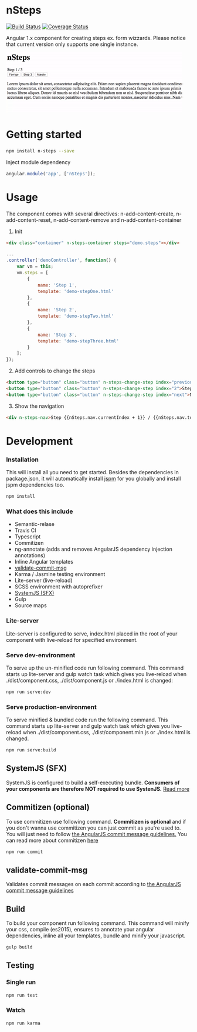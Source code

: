 # nSteps
[![Build Status](https://travis-ci.org/nodes-frontend/nSteps.svg?branch=master)](https://travis-ci.org/nodes-frontend/nSteps) [![Coverage Status](https://coveralls.io/repos/github/nodes-frontend/nSteps/badge.svg?branch=master)](https://coveralls.io/github/nodes-frontend/nSteps?branch=master)

Angular 1.x component for creating steps ex. form wizzards. 
Please notice that current version only supports one single instance.

![Screencapture GIF](https://raw.githubusercontent.com/nodes-frontend/nSteps/master/demo.gif)

# Getting started
```bash
npm install n-steps --save
```
Inject module dependency

```js
angular.module('app', ['nSteps']);
```

# Usage
The component comes with several directives: n-add-content-create, n-add-content-reset, n-add-content-remove and n-add-content-container 

1) Init 
```html
<div class="container" n-steps-container steps="demo.steps"></div>
```
```js
...
.controller('demoController', function() {
    var vm = this;
    vm.steps = [
        {
            name: 'Step 1',
            template: 'demo-stepOne.html'
        },
        {
            name: 'Step 2',
            template: 'demo-stepTwo.html'
        },
        {
            name: 'Step 3',
            template: 'demo-stepThree.html'
        }
    ];
});
```
2) Add controls to change the steps
```html
<button type="button" class="button" n-steps-change-step index="previous">Forrige</button>
<button type="button" class="button" n-steps-change-step index="2">Step 3</button>
<button type="button" class="button" n-steps-change-step index="next">Næste</button>
```

3) Show the navigation
```html
<div n-steps-nav>Step {{nSteps.nav.currentIndex + 1}} / {{nSteps.nav.totalSteps}}</div>
```

# Development

### Installation
This will install all you need to get started. Besides the dependencies in package.json, it will automatically install [jspm](http://jspm.io/) for you globally and install jspm dependencies too.  
```bash
npm install
```

### What does this include
  * Semantic-relase
  * Travis CI
  * Typescript
  * Commitizen
  * ng-annotate (adds and removes AngularJS dependency injection annotations)
  * Inline Angular templates
  * [validate-commit-msg](https://github.com/Frikki/validate-commit-message)
  * Karma / Jasmine testing environment
  * Lite-server (live-reload)
  * SCSS environment with autoprefixer
  * [SystemJS (SFX)](https://github.com/systemjs/builder#self-executing-sfx-bundles)
  * Gulp
  * Source maps

### Lite-server
Lite-server is configured to serve, index.html placed in the root of your component with live-reload for specified environment.
### Serve dev-environment
To serve up the un-minified code run following command. This command starts up lite-server and gulp watch task which gives you live-reload when ./dist/component.css, ./dist/component.js or ./index.html is changed:

```bash
npm run serve:dev
```
### Serve production-environment
To serve minified & bundled code run the following command. This command starts up lite-server and gulp watch task which gives you live-reload when ./dist/component.css, ./dist/component.min.js or ./index.html is changed.

```bash
npm run serve:build
```
## SystemJS (SFX)
SystemJS is configured to build a self-executing bundle. **Consumers of your components are therefore NOT required to use SystenJS.** [Read more](https://github.com/systemjs/builder#self-executing-sfx-bundles)
## Commitizen (optional)
To use commitizen use following command. **Commitizen is optional** and if you don't wanna use commitizen you can just commit as you're used to. You will just need to follow [the AngularJS commit message guidelines.](https://docs.google.com/document/d/1rk04jEuGfk9kYzfqCuOlPTSJw3hEDZJTBN5E5f1SALo)
You can read more about commitizen [here](https://commitizen.github.io/cz-cli/)

```bash
npm run commit
```
## validate-commit-msg
Validates commit messages on each commit according to [the AngularJS commit message guidelines](https://docs.google.com/document/d/1rk04jEuGfk9kYzfqCuOlPTSJw3hEDZJTBN5E5f1SALo)
## Build
To build your component run following command. This command will minify your css, compile (es2015), ensures to annotate your angular dependencies, inline all your templates, bundle and minify your javascript.

```bash
gulp build
```
## Testing

### Single run
```bash
npm run test
```
### Watch
```bash
npm run karma
```